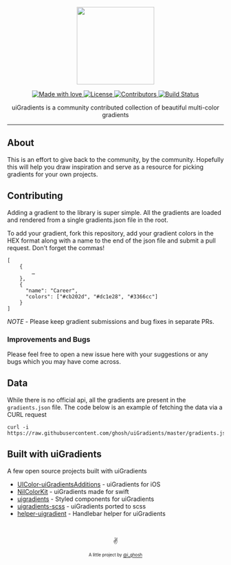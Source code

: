 <p align="center">
  <img src="https://www.dropbox.com/s/8e17cyl1xlg74e5/logo.svg?raw=1" width="180px">
</p>

<p align="center">
  <a href="#">
    <img src="https://img.shields.io/badge/made%20with-love-E760A4.svg" alt="Made with love">
  </a>
  <a href="https://opensource.org/licenses/MIT" target="_blank">
    <img src="https://img.shields.io/badge/license-MIT-green.svg" alt="License">
  </a>
  <a href="https://github.com/ghosh/uiGradients/graphs/contributors" target="_blank">
    <img src="https://img.shields.io/github/contributors/ghosh/uigradients.svg" alt="Contributors">
  </a>
  <a href="https://api.travis-ci.org/ghosh/uiGradients" target="_blank">
    <img src="https://api.travis-ci.org/ghosh/uiGradients.svg" alt="Build Status">
  </a>
</p>

<p align="center">
uiGradients is a community contributed collection of beautiful multi-color gradients
</p>

---

## About
This is an effort to give back to the community, by the community. Hopefully this will help you draw inspiration and serve as a resource for picking gradients for your own projects.

## Contributing
Adding a gradient to the library is super simple. All the gradients are loaded and rendered from a single gradients.json file in the root.

To add your gradient, fork this repository, add your gradient colors in the HEX format along with a name to the end of the json file and submit a pull request. Don't forget the commas!

```
[
    {
        …
    },
    {
      "name": "Career",
      "colors": ["#cb202d", "#dc1e28", "#3366cc"]
    }
]
```

*NOTE* - Please keep gradient submissions and bug fixes in separate PRs.



### Improvements and Bugs
Please feel free to open a new issue here with your suggestions or any bugs which you may have come across. 



## Data
While there is no official api, all the gradients are present in the `gradients.json` file. The code below is an example of fetching the data via a CURL request
```
curl -i https://raw.githubusercontent.com/ghosh/uiGradients/master/gradients.json
```


## Built with uiGradients
A few open source projects built with uiGradients
- [UIColor-uiGradientsAdditions](https://github.com/kaiinui/UIColor-uiGradientsAdditions) - uiGradients for iOS
- [NilColorKit](https://github.com/NilStack/NilColorKit) - uiGradients made for swift
- [uigradients](https://github.com/JSBros/uigradients) - Styled components for uiGradients
- [uigradients-scss](https://github.com/subinsebastian/uigradients-scss) - uiGradients ported to scss
- [helper-uigradient](https://github.com/helpers/helper-uigradient) - Handlebar helper for uiGradients

&nbsp;


<p align="center">✌️</p>
<p align="center">
<sub><sup>A little project by <a href="https://twitter.com/_ighosh">@i_ghosh</a></sup></sub>
</p>